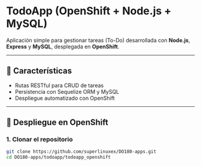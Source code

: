 # TodoApp (OpenShift + Node.js + MySQL)

Aplicación simple para gestionar tareas (To-Do) desarrollada con **Node.js**, **Express** y **MySQL**, desplegada en **OpenShift**.

---

## 📅 Características
- Rutas RESTful para CRUD de tareas
- Persistencia con Sequelize ORM y MySQL
- Despliegue automatizado con OpenShift

---

## 🚀 Despliegue en OpenShift

### 1. Clonar el repositorio
```bash
git clone https://github.com/superlinuxex/DO180-apps.git
cd DO180-apps/todoapp/todoapp_openshift

